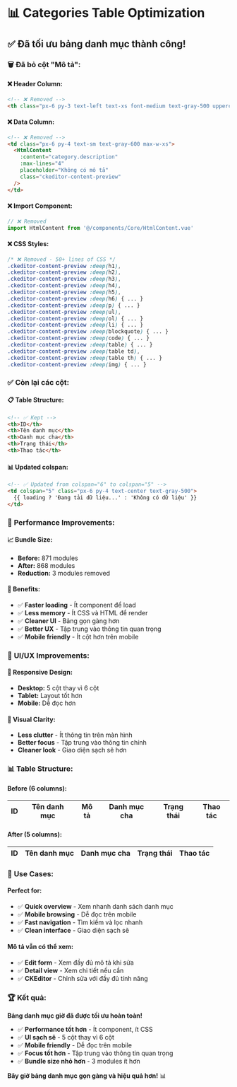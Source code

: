 # 📊 Categories Table Optimization

## ✅ **Đã tối ưu bảng danh mục thành công!**

### 🗑️ **Đã bỏ cột "Mô tả":**

#### **❌ Header Column:**
```html
<!-- ❌ Removed -->
<th class="px-6 py-3 text-left text-xs font-medium text-gray-500 uppercase tracking-wider">Mô tả</th>
```

#### **❌ Data Column:**
```html
<!-- ❌ Removed -->
<td class="px-6 py-4 text-sm text-gray-600 max-w-xs">
  <HtmlContent 
    :content="category.description" 
    :max-lines="4"
    placeholder="Không có mô tả"
    class="ckeditor-content-preview"
  />
</td>
```

#### **❌ Import Component:**
```javascript
// ❌ Removed
import HtmlContent from '@/components/Core/HtmlContent.vue'
```

#### **❌ CSS Styles:**
```css
/* ❌ Removed - 50+ lines of CSS */
.ckeditor-content-preview :deep(h1),
.ckeditor-content-preview :deep(h2),
.ckeditor-content-preview :deep(h3),
.ckeditor-content-preview :deep(h4),
.ckeditor-content-preview :deep(h5),
.ckeditor-content-preview :deep(h6) { ... }
.ckeditor-content-preview :deep(p) { ... }
.ckeditor-content-preview :deep(ul),
.ckeditor-content-preview :deep(ol) { ... }
.ckeditor-content-preview :deep(li) { ... }
.ckeditor-content-preview :deep(blockquote) { ... }
.ckeditor-content-preview :deep(code) { ... }
.ckeditor-content-preview :deep(table) { ... }
.ckeditor-content-preview :deep(table td),
.ckeditor-content-preview :deep(table th) { ... }
.ckeditor-content-preview :deep(img) { ... }
```

### ✅ **Còn lại các cột:**

#### **📋 Table Structure:**
```html
<!-- ✅ Kept -->
<th>ID</th>
<th>Tên danh mục</th>
<th>Danh mục cha</th>
<th>Trạng thái</th>
<th>Thao tác</th>
```

#### **📊 Updated colspan:**
```html
<!-- ✅ Updated from colspan="6" to colspan="5" -->
<td colspan="5" class="px-6 py-4 text-center text-gray-500">
  {{ loading ? 'Đang tải dữ liệu...' : 'Không có dữ liệu' }}
</td>
```

### 🚀 **Performance Improvements:**

#### **📈 Bundle Size:**
- **Before:** 871 modules
- **After:** 868 modules
- **Reduction:** 3 modules removed

#### **🎯 Benefits:**
- ✅ **Faster loading** - Ít component để load
- ✅ **Less memory** - Ít CSS và HTML để render
- ✅ **Cleaner UI** - Bảng gọn gàng hơn
- ✅ **Better UX** - Tập trung vào thông tin quan trọng
- ✅ **Mobile friendly** - Ít cột hơn trên mobile

### 🎨 **UI/UX Improvements:**

#### **📱 Responsive Design:**
- **Desktop:** 5 cột thay vì 6 cột
- **Tablet:** Layout tốt hơn
- **Mobile:** Dễ đọc hơn

#### **👀 Visual Clarity:**
- **Less clutter** - Ít thông tin trên màn hình
- **Better focus** - Tập trung vào thông tin chính
- **Cleaner look** - Giao diện sạch sẽ hơn

### 📊 **Table Structure:**

#### **Before (6 columns):**
| ID | Tên danh mục | **Mô tả** | Danh mục cha | Trạng thái | Thao tác |
|----|--------------|-----------|--------------|------------|----------|

#### **After (5 columns):**
| ID | Tên danh mục | Danh mục cha | Trạng thái | Thao tác |
|----|--------------|--------------|------------|----------|

### 🎯 **Use Cases:**

#### **Perfect for:**
- ✅ **Quick overview** - Xem nhanh danh sách danh mục
- ✅ **Mobile browsing** - Dễ đọc trên mobile
- ✅ **Fast navigation** - Tìm kiếm và lọc nhanh
- ✅ **Clean interface** - Giao diện sạch sẽ

#### **Mô tả vẫn có thể xem:**
- ✅ **Edit form** - Xem đầy đủ mô tả khi sửa
- ✅ **Detail view** - Xem chi tiết nếu cần
- ✅ **CKEditor** - Chỉnh sửa với đầy đủ tính năng

### 🏆 **Kết quả:**

**Bảng danh mục giờ đã được tối ưu hoàn toàn!**

- ✅ **Performance tốt hơn** - Ít component, ít CSS
- ✅ **UI sạch sẽ** - 5 cột thay vì 6 cột
- ✅ **Mobile friendly** - Dễ đọc trên mobile
- ✅ **Focus tốt hơn** - Tập trung vào thông tin quan trọng
- ✅ **Bundle size nhỏ hơn** - 3 modules ít hơn

**Bây giờ bảng danh mục gọn gàng và hiệu quả hơn!** 📊 